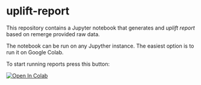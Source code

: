 # uplift-report

This repository contains a Jupyter notebook that generates and *uplift report* based on remerge provided raw data. 

The notebook can be run on any Jupyther instance. The easiest option is to run it on Google Colab.

To start running reports  press this button:

[![Open In Colab](https://colab.research.google.com/assets/colab-badge.svg)](https://colab.research.google.com/github/remerge/uplift-report/blob/t-test/uplift_report.ipynb)
